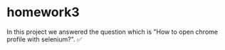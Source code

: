 # homework3

In this project we answered the question which is "How to open chrome profile with selenium?". ✅
